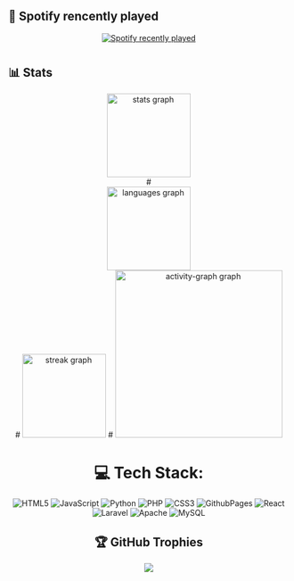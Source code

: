   ## 🎼 Spotify rencently played 
<div align="center">
  <a href="https://open.spotify.com/user/31i7gjegfl3qvk66rc7k7ssyylzi">
    <img src="https://spotify-recently-played-readme.vercel.app/api?user=31i7gjegfl3qvk66rc7k7ssyylzi&count=3&unique=true" alt="Spotify recently played"  />
  </a>
</div>

#
  ## 📊 Stats
<div align="center">
  <div>
  <img src="https://github-readme-stats.vercel.app/api?username=AlejandroPR23&hide_title=false&hide_rank=false&show_icons=true&include_all_commits=true&count_private=true&disable_animations=false&theme=dracula&locale=en&hide_border=false&order=1" height="150" alt="stats graph"  />
  </div>
  #
  <div>
  <img src="https://github-readme-stats.vercel.app/api/top-langs?username=AlejandroPR23&locale=en&hide_title=false&layout=compact&card_width=320&langs_count=5&theme=dracula&hide_border=false&order=2" height="150" alt="languages graph"  />
  </div>
  #
  <img src="https://streak-stats.demolab.com?user=AlejandroPR23&locale=en&mode=daily&theme=dracula&hide_border=false&border_radius=5&order=3" height="150" alt="streak graph"  />
  #
  <img src="https://github-readme-activity-graph.vercel.app/graph?username=AlejandroPR23&radius=16&theme=react&area=true&order=5" height="300" alt="activity-graph graph"  />

# 💻 Tech Stack:
![HTML5](https://img.shields.io/badge/html5-%23E34F26.svg?style=for-the-badge&logo=html5&logoColor=white) ![JavaScript](https://img.shields.io/badge/javascript-%23323330.svg?style=for-the-badge&logo=javascript&logoColor=%23F7DF1E) ![Python](https://img.shields.io/badge/python-3670A0?style=for-the-badge&logo=python&logoColor=ffdd54) ![PHP](https://img.shields.io/badge/php-%23777BB4.svg?style=for-the-badge&logo=php&logoColor=white) ![CSS3](https://img.shields.io/badge/css3-%231572B6.svg?style=for-the-badge&logo=css3&logoColor=white) ![GithubPages](https://img.shields.io/badge/github%20pages-121013?style=for-the-badge&logo=github&logoColor=white) ![React](https://img.shields.io/badge/react-%2320232a.svg?style=for-the-badge&logo=react&logoColor=%2361DAFB) ![Laravel](https://img.shields.io/badge/laravel-%23FF2D20.svg?style=for-the-badge&logo=laravel&logoColor=white) ![Apache](https://img.shields.io/badge/apache-%23D42029.svg?style=for-the-badge&logo=apache&logoColor=white) ![MySQL](https://img.shields.io/badge/mysql-4479A1.svg?style=for-the-badge&logo=mysql&logoColor=white)
## 🏆 GitHub Trophies
![](https://github-profile-trophy.vercel.app/?username=AlejandroPR23&theme=date_night&no-frame=false&no-bg=false&margin-w=4)
</div>

###

